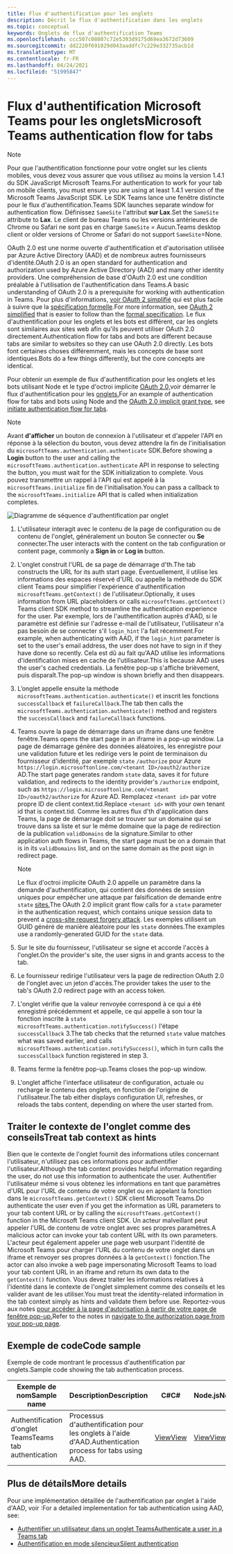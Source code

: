 ```yaml
---
title: Flux d'authentification pour les onglets
description: Décrit le flux d'authentification dans les onglets
ms.topic: conceptual
keywords: Onglets de flux d'authentification Teams
ms.openlocfilehash: ccc507c08007c72e5393d9175d69ea3672d73609
ms.sourcegitcommit: dd2220f691029d043aaddfc7c229e332735acb1d
ms.translationtype: MT
ms.contentlocale: fr-FR
ms.lasthandoff: 04/24/2021
ms.locfileid: "51995847"
---
```

# <a name="microsoft-teams-authentication-flow-for-tabs"></a><span data-ttu-id="55dfc-104">Flux d'authentification Microsoft Teams pour les onglets</span><span class="sxs-lookup"><span data-stu-id="55dfc-104">Microsoft Teams authentication flow for tabs</span></span>

> [!NOTE]
> <span data-ttu-id="55dfc-105">Pour que l'authentification fonctionne pour votre onglet sur les clients mobiles, vous devez vous assurer que vous utilisez au moins la version 1.4.1 du SDK JavaScript Microsoft Teams.</span><span class="sxs-lookup"><span data-stu-id="55dfc-105">For authentication to work for your tab on mobile clients, you must ensure you are using at least 1.4.1 version of the Microsoft Teams JavaScript SDK.</span></span>
> <span data-ttu-id="55dfc-106">Le SDK Teams lance une fenêtre distincte pour le flux d'authentification.</span><span class="sxs-lookup"><span data-stu-id="55dfc-106">Teams SDK launches separate window for authentication flow.</span></span> <span data-ttu-id="55dfc-107">Définissez `SameSite` l'attribut **sur Lax**.</span><span class="sxs-lookup"><span data-stu-id="55dfc-107">Set the `SameSite` attribute to **Lax**.</span></span> <span data-ttu-id="55dfc-108">Le client de bureau Teams ou les versions antérieures de Chrome ou Safari ne sont pas en charge `SameSite` = Aucun.</span><span class="sxs-lookup"><span data-stu-id="55dfc-108">Teams desktop client or older versions of Chrome or Safari do not support `SameSite`=None.</span></span>

<span data-ttu-id="55dfc-109">OAuth 2.0 est une norme ouverte d'authentification et d'autorisation utilisée par Azure Active Directory (AAD) et de nombreux autres fournisseurs d'identité.</span><span class="sxs-lookup"><span data-stu-id="55dfc-109">OAuth 2.0 is an open standard for authentication and authorization used by Azure Active Directory (AAD) and many other identity providers.</span></span> <span data-ttu-id="55dfc-110">Une compréhension de base d'OAuth 2.0 est une condition préalable à l'utilisation de l'authentification dans Teams.</span><span class="sxs-lookup"><span data-stu-id="55dfc-110">A basic understanding of OAuth 2.0 is a prerequisite for working with authentication in Teams.</span></span> <span data-ttu-id="55dfc-111">Pour plus d'informations, [voir OAuth 2 simplifié](https://aaronparecki.com/oauth-2-simplified/) qui est plus facile à suivre que la [spécification formelle](https://oauth.net/2/).</span><span class="sxs-lookup"><span data-stu-id="55dfc-111">For more information, see [OAuth 2 simplified](https://aaronparecki.com/oauth-2-simplified/) that is easier to follow than the [formal specification](https://oauth.net/2/).</span></span> <span data-ttu-id="55dfc-112">Le flux d'authentification pour les onglets et les bots est différent, car les onglets sont similaires aux sites web afin qu'ils peuvent utiliser OAuth 2.0 directement.</span><span class="sxs-lookup"><span data-stu-id="55dfc-112">Authentication flow for tabs and bots are different because tabs are similar to websites so they can use OAuth 2.0 directly.</span></span> <span data-ttu-id="55dfc-113">Les bots font certaines choses différemment, mais les concepts de base sont identiques.</span><span class="sxs-lookup"><span data-stu-id="55dfc-113">Bots do a few things differently, but the core concepts are identical.</span></span>

<span data-ttu-id="55dfc-114">Pour obtenir un exemple de flux d'authentification pour les onglets et les bots utilisant Node et le type d'octroi implicite [OAuth 2.0,](https://oauth.net/2/grant-types/implicit/)voir démarrer le flux d'authentification pour les [onglets.](~/tabs/how-to/authentication/auth-tab-aad.md#initiate-authentication-flow)</span><span class="sxs-lookup"><span data-stu-id="55dfc-114">For an example of authentication flow for tabs and bots using Node and the [OAuth 2.0 implicit grant type](https://oauth.net/2/grant-types/implicit/), see [initiate authentication flow for tabs](~/tabs/how-to/authentication/auth-tab-aad.md#initiate-authentication-flow).</span></span>

> [!NOTE]
> <span data-ttu-id="55dfc-115">Avant **d'afficher** un bouton de connexion à l'utilisateur et d'appeler l'API en réponse à la sélection du bouton, vous devez attendre la fin de l'initialisation du `microsoftTeams.authentication.authenticate` SDK.</span><span class="sxs-lookup"><span data-stu-id="55dfc-115">Before showing a **Login** button to the user and calling the `microsoftTeams.authentication.authenticate` API in response to selecting the button, you must wait for the SDK initialization to complete.</span></span> <span data-ttu-id="55dfc-116">Vous pouvez transmettre un rappel à l'API qui est appelé à la `microsoftTeams.initialize` fin de l'initialisation.</span><span class="sxs-lookup"><span data-stu-id="55dfc-116">You can pass a callback to the `microsoftTeams.initialize` API that is called when initialization completes.</span></span>

![Diagramme de séquence d'authentification par onglet](~/assets/images/authentication/tab_auth_sequence_diagram.png)

1. <span data-ttu-id="55dfc-118">L'utilisateur interagit avec le contenu de la  page de configuration ou de contenu de l'onglet, généralement un bouton Se connecter ou **Se** connecter.</span><span class="sxs-lookup"><span data-stu-id="55dfc-118">The user interacts with the content on the tab configuration or content page, commonly a **Sign in** or **Log in** button.</span></span>
2. <span data-ttu-id="55dfc-119">L'onglet construit l'URL de sa page de démarrage d'th.</span><span class="sxs-lookup"><span data-stu-id="55dfc-119">The tab constructs the URL for its auth start page.</span></span> <span data-ttu-id="55dfc-120">Éventuellement, il utilise les informations des espaces réservé d'URL ou appelle la méthode du SDK client Teams pour simplifier l'expérience d'authentification `microsoftTeams.getContext()` de l'utilisateur.</span><span class="sxs-lookup"><span data-stu-id="55dfc-120">Optionally, it uses information from URL placeholders or calls `microsoftTeams.getContext()` Teams client SDK method to streamline the authentication experience for the user.</span></span> <span data-ttu-id="55dfc-121">Par exemple, lors de l'authentification auprès d'AAD, si le paramètre est définie sur l'adresse e-mail de l'utilisateur, l'utilisateur n'a pas besoin de se connecter s'il `login_hint` l'a fait récemment.</span><span class="sxs-lookup"><span data-stu-id="55dfc-121">For example, when authenticating with AAD, if the `login_hint` parameter is set to the user's email address, the user does not have to sign in if they have done so recently.</span></span> <span data-ttu-id="55dfc-122">Cela est dû au fait qu'AAD utilise les informations d'identification mises en cache de l'utilisateur.</span><span class="sxs-lookup"><span data-stu-id="55dfc-122">This is because AAD uses the user's cached credentials.</span></span> <span data-ttu-id="55dfc-123">La fenêtre pop-up s'affiche brièvement, puis disparaît.</span><span class="sxs-lookup"><span data-stu-id="55dfc-123">The pop-up window is shown briefly and then disappears.</span></span>
3. <span data-ttu-id="55dfc-124">L’onglet appelle ensuite la méthode `microsoftTeams.authentication.authenticate()` et inscrit les fonctions `successCallback` et `failureCallback`.</span><span class="sxs-lookup"><span data-stu-id="55dfc-124">The tab then calls the `microsoftTeams.authentication.authenticate()` method and registers the `successCallback` and `failureCallback` functions.</span></span>
4. <span data-ttu-id="55dfc-125">Teams ouvre la page de démarrage dans un iframe dans une fenêtre fenêtre.</span><span class="sxs-lookup"><span data-stu-id="55dfc-125">Teams opens the start page in an iframe in a pop-up window.</span></span> <span data-ttu-id="55dfc-126">La page de démarrage génère des données aléatoires, les enregistre pour une validation future et les redirige vers le point de terminaison du fournisseur d'identité, par exemple `state` `/authorize` pour Azure `https://login.microsoftonline.com/<tenant ID>/oauth2/authorize` AD.</span><span class="sxs-lookup"><span data-stu-id="55dfc-126">The start page generates random `state` data, saves it for future validation, and redirects to the identity provider's `/authorize` endpoint, such as `https://login.microsoftonline.com/<tenant ID>/oauth2/authorize` for Azure AD.</span></span> <span data-ttu-id="55dfc-127">Remplacez `<tenant id>` par votre propre ID de client context.tid.</span><span class="sxs-lookup"><span data-stu-id="55dfc-127">Replace `<tenant id>` with your own tenant id that is context.tid.</span></span>
<span data-ttu-id="55dfc-128">Comme les autres flux d'th d'application dans Teams, la page de démarrage doit se trouver sur un domaine qui se trouve dans sa liste et sur le même domaine que la page de redirection de la publication `validDomains` de la signature.</span><span class="sxs-lookup"><span data-stu-id="55dfc-128">Similar to other application auth flows in Teams, the start page must be on a domain that is in its `validDomains` list, and on the same domain as the post sign in redirect page.</span></span>

    > [!NOTE]
    > <span data-ttu-id="55dfc-129">Le flux d'octroi implicite OAuth 2.0 appelle un paramètre dans la demande d'authentification, qui contient des données de session uniques pour empêcher une attaque par falsification de demande entre `state` [sites.](https://en.wikipedia.org/wiki/Cross-site_request_forgery)</span><span class="sxs-lookup"><span data-stu-id="55dfc-129">The OAuth 2.0 implicit grant flow calls for a `state` parameter in the authentication request, which contains unique session data to prevent a [cross-site request forgery attack](https://en.wikipedia.org/wiki/Cross-site_request_forgery).</span></span> <span data-ttu-id="55dfc-130">Les exemples utilisent un GUID généré de manière aléatoire pour les `state` données.</span><span class="sxs-lookup"><span data-stu-id="55dfc-130">The examples use a randomly-generated GUID for the `state` data.</span></span>

5. <span data-ttu-id="55dfc-131">Sur le site du fournisseur, l'utilisateur se signe et accorde l'accès à l'onglet.</span><span class="sxs-lookup"><span data-stu-id="55dfc-131">On the provider's site, the user signs in and grants access to the tab.</span></span>
6. <span data-ttu-id="55dfc-132">Le fournisseur redirige l'utilisateur vers la page de redirection OAuth 2.0 de l'onglet avec un jeton d'accès.</span><span class="sxs-lookup"><span data-stu-id="55dfc-132">The provider takes the user to the tab's OAuth 2.0 redirect page with an access token.</span></span>
7. <span data-ttu-id="55dfc-133">L'onglet vérifie que la valeur renvoyée correspond à ce qui a été enregistré précédemment et appelle, ce qui appelle à son tour la fonction inscrite à `state` `microsoftTeams.authentication.notifySuccess()` l'étape `successCallback` 3.</span><span class="sxs-lookup"><span data-stu-id="55dfc-133">The tab checks that the returned `state` value matches what was saved earlier, and calls `microsoftTeams.authentication.notifySuccess()`, which in turn calls the `successCallback` function registered in step 3.</span></span>
8. <span data-ttu-id="55dfc-134">Teams ferme la fenêtre pop-up.</span><span class="sxs-lookup"><span data-stu-id="55dfc-134">Teams closes the pop-up window.</span></span>
9. <span data-ttu-id="55dfc-135">L'onglet affiche l'interface utilisateur de configuration, actuale ou recharge le contenu des onglets, en fonction de l'origine de l'utilisateur.</span><span class="sxs-lookup"><span data-stu-id="55dfc-135">The tab either displays configuration UI, refreshes, or reloads the tabs content, depending on where the user started from.</span></span>

## <a name="treat-tab-context-as-hints"></a><span data-ttu-id="55dfc-136">Traiter le contexte de l'onglet comme des conseils</span><span class="sxs-lookup"><span data-stu-id="55dfc-136">Treat tab context as hints</span></span>

<span data-ttu-id="55dfc-137">Bien que le contexte de l'onglet fournit des informations utiles concernant l'utilisateur, n'utilisez pas ces informations pour authentifier l'utilisateur.</span><span class="sxs-lookup"><span data-stu-id="55dfc-137">Although the tab context provides helpful information regarding the user, do not use this information to authenticate the user.</span></span> <span data-ttu-id="55dfc-138">Authentifier l'utilisateur même si vous obtenez les informations en tant que paramètres d'URL pour l'URL de contenu de votre onglet ou en appelant la fonction dans le `microsoftTeams.getContext()` SDK client Microsoft Teams.</span><span class="sxs-lookup"><span data-stu-id="55dfc-138">Do authenticate the user even if you get the information as URL parameters to your tab content URL or by calling the `microsoftTeams.getContext()` function in the Microsoft Teams client SDK.</span></span> <span data-ttu-id="55dfc-139">Un acteur malveillant peut appeler l'URL de contenu de votre onglet avec ses propres paramètres.</span><span class="sxs-lookup"><span data-stu-id="55dfc-139">A malicious actor can invoke your tab content URL with its own parameters.</span></span> <span data-ttu-id="55dfc-140">L'acteur peut également appeler une page web usurpant l'identité de Microsoft Teams pour charger l'URL du contenu de votre onglet dans un iframe et renvoyer ses propres données à la `getContext()` fonction.</span><span class="sxs-lookup"><span data-stu-id="55dfc-140">The actor can also invoke a web page impersonating Microsoft Teams to load your tab content URL in an iframe and return its own data to the `getContext()` function.</span></span> <span data-ttu-id="55dfc-141">Vous devez traiter les informations relatives à l'identité dans le contexte de l'onglet simplement comme des conseils et les valider avant de les utiliser.</span><span class="sxs-lookup"><span data-stu-id="55dfc-141">You must treat the identity-related information in the tab context simply as hints and validate them before use.</span></span> <span data-ttu-id="55dfc-142">Reportez-vous aux notes [pour accéder à la page d'autorisation à partir de votre page de fenêtre pop-up.](~/tabs/how-to/authentication/auth-tab-aad.md#navigate-to-the-authorization-page-from-your-popup-page)</span><span class="sxs-lookup"><span data-stu-id="55dfc-142">Refer to the notes in [navigate to the authorization page from your pop-up page](~/tabs/how-to/authentication/auth-tab-aad.md#navigate-to-the-authorization-page-from-your-popup-page).</span></span>

## <a name="code-sample"></a><span data-ttu-id="55dfc-143">Exemple de code</span><span class="sxs-lookup"><span data-stu-id="55dfc-143">Code sample</span></span>

<span data-ttu-id="55dfc-144">Exemple de code montrant le processus d'authentification par onglets.</span><span class="sxs-lookup"><span data-stu-id="55dfc-144">Sample code showing the tab authentication process.</span></span>

| <span data-ttu-id="55dfc-145">**Exemple de nom**</span><span class="sxs-lookup"><span data-stu-id="55dfc-145">**Sample name**</span></span> | <span data-ttu-id="55dfc-146">**Description**</span><span class="sxs-lookup"><span data-stu-id="55dfc-146">**Description**</span></span> | <span data-ttu-id="55dfc-147">**C#**</span><span class="sxs-lookup"><span data-stu-id="55dfc-147">**C#**</span></span> | <span data-ttu-id="55dfc-148">**Node.js**</span><span class="sxs-lookup"><span data-stu-id="55dfc-148">**Node.js**</span></span> |
|-----------------|-----------------|-------------|------------|
| <span data-ttu-id="55dfc-149">Authentification d'onglet Teams</span><span class="sxs-lookup"><span data-stu-id="55dfc-149">Teams tab authentication</span></span> | <span data-ttu-id="55dfc-150">Processus d'authentification pour les onglets à l'aide d'AAD.</span><span class="sxs-lookup"><span data-stu-id="55dfc-150">Authentication process for tabs using AAD.</span></span> | [<span data-ttu-id="55dfc-151">View</span><span class="sxs-lookup"><span data-stu-id="55dfc-151">View</span></span>](https://github.com/OfficeDev/Microsoft-Teams-Samples/tree/main/samples/app-complete-sample/csharp) | [<span data-ttu-id="55dfc-152">View</span><span class="sxs-lookup"><span data-stu-id="55dfc-152">View</span></span>](https://github.com/OfficeDev/Microsoft-Teams-Samples/tree/main/samples/app-complete-sample/nodejs) |

## <a name="more-details"></a><span data-ttu-id="55dfc-153">Plus de détails</span><span class="sxs-lookup"><span data-stu-id="55dfc-153">More details</span></span>

<span data-ttu-id="55dfc-154">Pour une implémentation détaillée de l'authentification par onglet à l'aide d'AAD, voir :</span><span class="sxs-lookup"><span data-stu-id="55dfc-154">For a detailed implementation for tab authentication using AAD, see:</span></span>

* [<span data-ttu-id="55dfc-155">Authentifier un utilisateur dans un onglet Teams</span><span class="sxs-lookup"><span data-stu-id="55dfc-155">Authenticate a user in a Teams tab</span></span>](~/tabs/how-to/authentication/auth-tab-AAD.md)
* [<span data-ttu-id="55dfc-156">Authentification en mode silencieux</span><span class="sxs-lookup"><span data-stu-id="55dfc-156">Silent authentication</span></span>](~/tabs/how-to/authentication/auth-silent-AAD.md)
